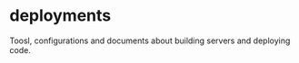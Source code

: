 deployments
===========

Toosl, configurations and documents about building servers and deploying code.
